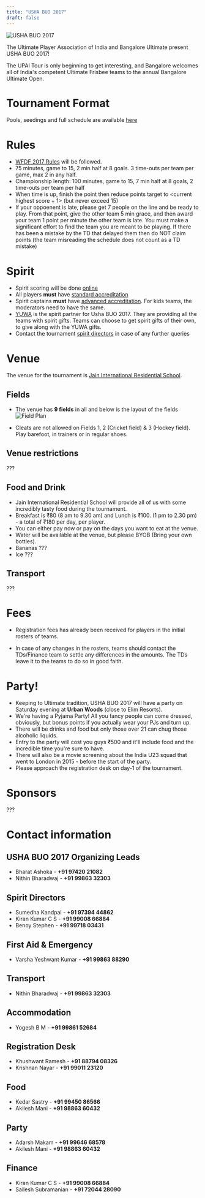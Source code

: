 ```yaml
---
title: "USHA BUO 2017"
draft: false
---
```


![USHA BUO 2017](../images/buo-2017-logo.jpg)

The Ultimate Player Association of India and Bangalore Ultimate present USHA BUO
2017!

The UPAI Tour is only beginning to get interesting, and Bangalore
welcomes all of India's competent Ultimate Frisbee teams to the annual
Bangalore Ultimate Open.

Tournament Format
=================

Pools, seedings and full schedule are available [here](http://goo.gl/stpLqv)

Rules
=====

- [WFDF 2017 Rules](https://rules.wfdf.org/) will be followed.
- 75 minutes, game to 15, 2 min half at 8 goals. 3 time-outs per team per game, max 2 in any half.
- Championship length: 100 minutes, game to 15, 7 min half at 8 goals, 2 time-outs per team per half
- When time is up, finish the point then reduce points target to <current highest score + 1> (but never exceed 15)
- If your oppoenent is late, please get 7 people on the line and be ready to
  play. From that point, give the other team 5 min grace, and then award your
  team 1 point per minute the other team is late. You must make a significant
  effort to find the team you are meant to be playing. If there has been a
  mistake by the TD that delayed them then do NOT claim points (the team
  misreading the schedule does not count as a TD mistake)

Spirit
======

- Spirit scoring will be done [online](http://bit.ly/buo-2017-scores)
- All players **must** have [standard accreditation](https://rules.wfdf.org/accreditation/accreditation-standard)
- Spirit captains **must**
  have
  [advanced accreditation](https://rules.wfdf.org/accreditation/accreditation-advanced).
  For kids teams, the moderators need to have the same.
- [YUWA](http://www.yuwa-india.org/) is the spirit partner for Usha BUO 2017.
  They are providing all the teams with spirit gifts. Teams can choose to get
  spirit gifts of their own, to give along with the YUWA gifts.
- Contact the tournament [spirit directors](#spirit-directors) in case of any further queries

Venue
=====

The venue for the tournament
is [Jain International Residential School](https://goo.gl/maps/LgG33cnJEZk).

Fields
------

- The venue has **9 fields** in all and below is the layout of the
  fields ![Field Plan](../images/buo-2017-venue-layout.jpg)

- Cleats are not allowed on Fields 1, 2 (Cricket field) & 3 (Hockey field). Play
  barefoot, in trainers or in regular shoes.

Venue restrictions
------------------

???

Food and Drink
--------------

- Jain International Residential School will provide all of us with some
  incredibly tasty food during the tournament.
- Breakfast is ₹80 (8 am to 9.30 am) and Lunch is ₹100. (1 pm to 2.30 pm) - a
  total of ₹180 per day, per player.
- You can either pay now or pay on the days you want to eat at the venue.
- Water will be available at the venue, but please BYOB (Bring your own
  bottles).
- Bananas ???
- Ice ???

Transport
---------

???

Fees
====

- Registration fees has already been received for players in the
  initial rosters of teams.

- In case of any changes in the rosters, teams should contact the
  TDs/Finance team to settle any differences in the amounts. The TDs
  leave it to the teams to do so in good faith.

Party!
======

- Keeping to Ultimate tradition, USHA BUO 2017 will have a party on Saturday
  evening at **Urban Woods** (close to Elim Resorts).
- We're having a Pyjama Party! All you fancy people can come dressed, obviously,
  but bonus points if you actually wear your PJs and turn up.
- There will be drinks and food but only those over 21 can chug those alcoholic
  liquids.
- Entry to the party will cost you guys ₹500 and it'll include food and the
  incredible time you're sure to have.
- There will also be a movie screening about the India U23 squad that went to
  London in 2015 - before the start of the party.
- Please approach the registration desk on day-1 of the tournament.

Sponsors
========

???

Contact information
===================

USHA BUO 2017 Organizing Leads
------------------------------

- Bharat Ashoka - **+91 97420 21082**
- Nithin Bharadwaj - **+91 99863 32303**

Spirit Directors
--------------------

- Sumedha Kandpal - **+91 97394 44862**
- Kiran Kumar C S - **+91 99008 66884**
- Benoy Stephen - **+91 99718 03431**

First Aid & Emergency
---------------------

- Varsha Yeshwant Kumar - **+91 99863 88290**

Transport
---------

- Nithin Bharadwaj - **+91 99863 32303**

Accommodation
-------------

- Yogesh B M - **+91 99861 52684**

Registration Desk
-----------------

- Khushwant Ramesh - **+91 88794 08326**
- Krishnan Nayar - **+91 99011 23120**

Food
----

- Kedar Sastry - **+91 99450 86566**
- Akilesh Mani - **+91 98863 60432**

Party
-----

- Adarsh Makam - **+91 99646 68578**
- Akilesh Mani - **+91 98863 60432**

Finance
-------

- Kiran Kumar C S - **+91 99008 66884**
- Sailesh Subramanian - **+91 72044 28090**
